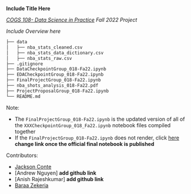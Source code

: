 <!---This is your group repo for your final project for COGS108.

This repository is private, and is only visible to the course instructors and your group mates; it is not visible to anyone else.

Template notebooks for each component are provided. Only work on the notebook prior to its due date. After each submission is due, move onto the next notebook (For example, after the proposal is due, start working in the Data Checkpoint notebook). 

This repository will be frozen on the final project due date. No further changes can be made after that time.

Your project proposal and final project will be graded based solely on the corresponding project notebooks in this repository.

Template Jupyter notebooks have been included, with your group number replacing the XXX in the following file names. For each due date, make sure you have a notebook present in this repository by each due date with the following name (where XXX is replaced by your group number):

- `ProjectProposal_groupXXX.ipynb`
- `DataCheckpoint_groupXXX.ipynb`
- `EDACheckpoint_groupXXX.ipynb`
- `FinalProject_groupXXX.ipynb`

This is *your* repo. You are free to manage the repo as you see fit, edit this README, add data files, add scripts, etc. So long as there are the four files above on due dates with the required information, the rest is up to you all. 

Also, you are free and encouraged to share this project after the course and to add it to your portfolio. Just be sure to fork it to your GitHub at the end of the quarter!-->

**Include Title Here**

*[COGS 108- Data Science in Practice](https://github.com/COGS108) Fall 2022 Project*

*Include Overview here*

```bash
├── data
│   ├── nba_stats_cleaned.csv
│   ├── nba_stats_data_dictionary.csv
│   ├── nba_stats_raw.csv
├── .gitignore
├── DataCheckpointGroup_018-Fa22.ipynb
├── EDACheckpointGroup_018-Fa22.ipynb
├── FinalProjectGroup_018-Fa22.ipynb
├── nba_shots_analysis_018-Fa22.pdf
├── ProjectProposalGroup_018-Fa22.ipynb
└── README.md
```

Note:
  - The ```FinalProjectGroup_018-Fa22.ipynb``` is the updated version of all of the ```XXXCheckpointGroup_018_Fa22.ipynb``` notebook files compiled together
  - If the ```FinalProjectGroup_018-Fa22.ipynb``` does not render, click [here](https://nbviewer.org)
 **change link once the official final notebook is published**

Contributors: 
  - [Jackson Conte](https://github.com/jacksonconte)
  - [Andrew Nguyen] **add github link**
  - [Anish Rajeshkumar] **add github link**
  - [Baraa Zekeria](https://github.com/bzekeria)
